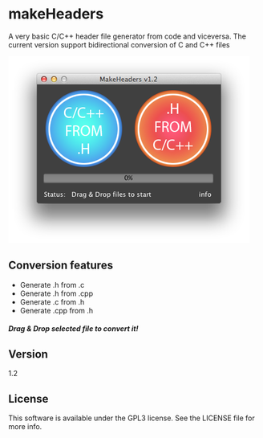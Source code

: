 # makeHeaders

A very basic C/C++ header file generator from code and viceversa. The current version support bidirectional conversion of C and C++ files


![alt tag](/screenshot.png?raw=true "MakeHeaders 1.2")
## Conversion features
- Generate .h from .c
- Generate .h from .cpp
- Generate .c from .h
- Generate .cpp from .h

##### Drag & Drop selected file to convert it!

## Version
1.2

## License
This software is available under the GPL3 license. See the LICENSE file for more info.

